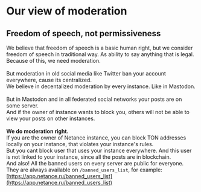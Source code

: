 # Our view of moderation

## Freedom of speech, not permissiveness
We believe that freedom of speech is a basic human right, but we consider freedom of speech in traditional way. As ability to say anything that is legal.<br>
Because of this, we need moderation.<br><br>
But moderation in old social media like Twitter ban your account everywhere, cause its centralized.<br>
We believe in decentalized moderation by every instance. Like in Mastodon.<br><br>
But in Mastodon and in all federated social networks your posts are on some server.<br>
And if the owner of instance wants to block you, others will not be able to view your posts on other instances.<br><br>
**We do moderation right.**<br>
If you are the owner of Netance instance, you can block TON addresses locally on your instance, that violates your instance's rules.<br>
But you cant block user that uses your instance everywhere. And this user is not linked to your instance, since all the posts are in blockchain.<br>
And also! All the banned users on every server are public for everyone. They are always available on ```/banned_users_list```, for example:<br>
[https://app.netance.ru/banned_users_list](https://app.netance.ru/banned_users_list)
